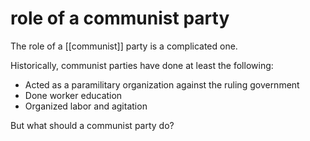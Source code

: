 # role of a communist party

The role of a [[communist]] party is a complicated one.

Historically, communist parties have done at least the following:

-   Acted as a paramilitary organization against the ruling government
-   Done worker education
-   Organized labor and agitation

But what should a communist party do?
